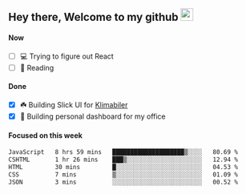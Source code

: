 ## Hey there, Welcome to my github <img src="https://media.giphy.com/media/hvRJCLFzcasrR4ia7z/giphy.gif" width="25px">

#### Now
- [ ] 💻 Trying to figure out React
- [ ] 📕 Reading

#### Done
- [x] ☘️ Building Slick UI for [Klimabiler](https://klimabiler.dk)
- [x] 🚀 Building personal dashboard for my office
 
 #### Focused on this week
<!--START_SECTION:waka-->

```txt
JavaScript   8 hrs 59 mins   ████████████████████▒░░░░   80.69 %
CSHTML       1 hr 26 mins    ███▒░░░░░░░░░░░░░░░░░░░░░   12.94 %
HTML         30 mins         █░░░░░░░░░░░░░░░░░░░░░░░░   04.53 %
CSS          7 mins          ▒░░░░░░░░░░░░░░░░░░░░░░░░   01.09 %
JSON         3 mins          ░░░░░░░░░░░░░░░░░░░░░░░░░   00.52 %
```

<!--END_SECTION:waka-->

